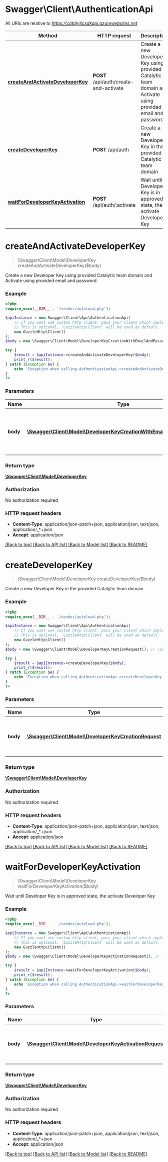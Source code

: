 # Swagger\Client\AuthenticationApi

All URIs are relative to *https://catalyticsdkapi.azurewebsites.net*

Method | HTTP request | Description
------------- | ------------- | -------------
[**createAndActivateDeveloperKey**](AuthenticationApi.md#createandactivatedeveloperkey) | **POST** /api/auth/create-and-activate | Create a new Developer Key using provided Catalytic team domain and Activate using provided email and password.
[**createDeveloperKey**](AuthenticationApi.md#createdeveloperkey) | **POST** /api/auth | Create a new Developer Key in the provided Catalytic team domain
[**waitForDeveloperKeyActivation**](AuthenticationApi.md#waitfordeveloperkeyactivation) | **POST** /api/auth/:activate | Wait until Developer Key is in approved state, the activate Developer Key

# **createAndActivateDeveloperKey**
> \Swagger\Client\Model\DeveloperKey createAndActivateDeveloperKey($body)

Create a new Developer Key using provided Catalytic team domain and Activate using provided email and password.

### Example
```php
<?php
require_once(__DIR__ . '/vendor/autoload.php');

$apiInstance = new Swagger\Client\Api\AuthenticationApi(
    // If you want use custom http client, pass your client which implements `GuzzleHttp\ClientInterface`.
    // This is optional, `GuzzleHttp\Client` will be used as default.
    new GuzzleHttp\Client()
);
$body = new \Swagger\Client\Model\DeveloperKeyCreationWithEmailAndPasswordRequest(); // \Swagger\Client\Model\DeveloperKeyCreationWithEmailAndPasswordRequest | Params required to create and activate a new Developer Key

try {
    $result = $apiInstance->createAndActivateDeveloperKey($body);
    print_r($result);
} catch (Exception $e) {
    echo 'Exception when calling AuthenticationApi->createAndActivateDeveloperKey: ', $e->getMessage(), PHP_EOL;
}
?>
```

### Parameters

Name | Type | Description  | Notes
------------- | ------------- | ------------- | -------------
 **body** | [**\Swagger\Client\Model\DeveloperKeyCreationWithEmailAndPasswordRequest**](../Model/DeveloperKeyCreationWithEmailAndPasswordRequest.md)| Params required to create and activate a new Developer Key | [optional]

### Return type

[**\Swagger\Client\Model\DeveloperKey**](../Model/DeveloperKey.md)

### Authorization

No authorization required

### HTTP request headers

 - **Content-Type**: application/json-patch+json, application/json, text/json, application/_*+json
 - **Accept**: application/json

[[Back to top]](#) [[Back to API list]](../../README.md#documentation-for-api-endpoints) [[Back to Model list]](../../README.md#documentation-for-models) [[Back to README]](../../README.md)

# **createDeveloperKey**
> \Swagger\Client\Model\DeveloperKey createDeveloperKey($body)

Create a new Developer Key in the provided Catalytic team domain

### Example
```php
<?php
require_once(__DIR__ . '/vendor/autoload.php');

$apiInstance = new Swagger\Client\Api\AuthenticationApi(
    // If you want use custom http client, pass your client which implements `GuzzleHttp\ClientInterface`.
    // This is optional, `GuzzleHttp\Client` will be used as default.
    new GuzzleHttp\Client()
);
$body = new \Swagger\Client\Model\DeveloperKeyCreationRequest(); // \Swagger\Client\Model\DeveloperKeyCreationRequest | Params required to create a new Developer Key

try {
    $result = $apiInstance->createDeveloperKey($body);
    print_r($result);
} catch (Exception $e) {
    echo 'Exception when calling AuthenticationApi->createDeveloperKey: ', $e->getMessage(), PHP_EOL;
}
?>
```

### Parameters

Name | Type | Description  | Notes
------------- | ------------- | ------------- | -------------
 **body** | [**\Swagger\Client\Model\DeveloperKeyCreationRequest**](../Model/DeveloperKeyCreationRequest.md)| Params required to create a new Developer Key | [optional]

### Return type

[**\Swagger\Client\Model\DeveloperKey**](../Model/DeveloperKey.md)

### Authorization

No authorization required

### HTTP request headers

 - **Content-Type**: application/json-patch+json, application/json, text/json, application/_*+json
 - **Accept**: application/json

[[Back to top]](#) [[Back to API list]](../../README.md#documentation-for-api-endpoints) [[Back to Model list]](../../README.md#documentation-for-models) [[Back to README]](../../README.md)

# **waitForDeveloperKeyActivation**
> \Swagger\Client\Model\DeveloperKey waitForDeveloperKeyActivation($body)

Wait until Developer Key is in approved state, the activate Developer Key

### Example
```php
<?php
require_once(__DIR__ . '/vendor/autoload.php');

$apiInstance = new Swagger\Client\Api\AuthenticationApi(
    // If you want use custom http client, pass your client which implements `GuzzleHttp\ClientInterface`.
    // This is optional, `GuzzleHttp\Client` will be used as default.
    new GuzzleHttp\Client()
);
$body = new \Swagger\Client\Model\DeveloperKeyActivationRequest(); // \Swagger\Client\Model\DeveloperKeyActivationRequest | Params required to poll for and activate Developer Key

try {
    $result = $apiInstance->waitForDeveloperKeyActivation($body);
    print_r($result);
} catch (Exception $e) {
    echo 'Exception when calling AuthenticationApi->waitForDeveloperKeyActivation: ', $e->getMessage(), PHP_EOL;
}
?>
```

### Parameters

Name | Type | Description  | Notes
------------- | ------------- | ------------- | -------------
 **body** | [**\Swagger\Client\Model\DeveloperKeyActivationRequest**](../Model/DeveloperKeyActivationRequest.md)| Params required to poll for and activate Developer Key | [optional]

### Return type

[**\Swagger\Client\Model\DeveloperKey**](../Model/DeveloperKey.md)

### Authorization

No authorization required

### HTTP request headers

 - **Content-Type**: application/json-patch+json, application/json, text/json, application/_*+json
 - **Accept**: application/json

[[Back to top]](#) [[Back to API list]](../../README.md#documentation-for-api-endpoints) [[Back to Model list]](../../README.md#documentation-for-models) [[Back to README]](../../README.md)

